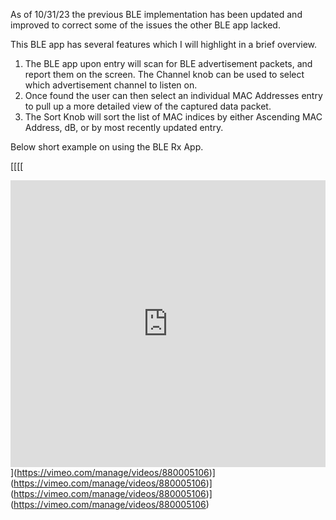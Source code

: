 As of 10/31/23 the previous BLE implementation has been updated and improved to correct some of the issues the other BLE app lacked.

This BLE app has several features which I will highlight in a brief overview.

1. The BLE app upon entry will scan for BLE advertisement packets, and report them on the screen. The Channel knob can be used to select which advertisement channel to listen on.
2. Once found the user can then select an individual MAC Addresses entry to pull up a more detailed view of the captured data packet.
3. The Sort Knob will sort the list of MAC indices by either Ascending MAC Address, dB, or by most recently updated entry.

Below short example on using the BLE Rx App.

[[[[[<div style="padding:91.14% 0 0 0;position:relative;"><iframe src="https://player.vimeo.com/video/880005106?badge=0&amp;autopause=0&amp;quality_selector=1&amp;player_id=0&amp;app_id=58479" frameborder="0" allow="autoplay; fullscreen; picture-in-picture" style="position:absolute;top:0;left:0;width:100%;height:100%;" title="BLE Rx App Hack RF Portapack"></iframe></div><script src="https://player.vimeo.com/api/player.js"></script>](https://vimeo.com/manage/videos/880005106)](https://vimeo.com/manage/videos/880005106)](https://vimeo.com/manage/videos/880005106)](https://vimeo.com/manage/videos/880005106)](https://vimeo.com/manage/videos/880005106)